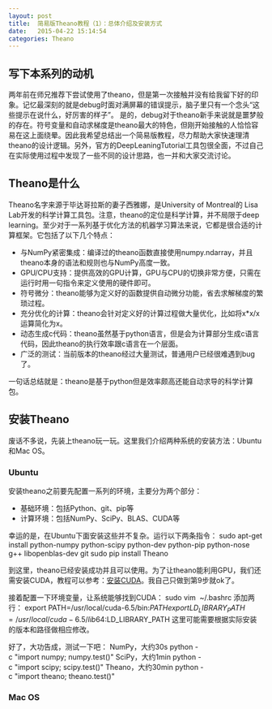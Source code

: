 ```yaml
---
layout: post
title:  简易版Theano教程（1）：总体介绍及安装方式
date:   2015-04-22 15:14:54
categories: Theano
---
```


## 写下本系列的动机
两年前在师兄推荐下尝试使用了theano，但是第一次接触并没有给我留下好的印象。记忆最深刻的就是debug时面对满屏幕的错误提示，脑子里只有一个念头“这些提示在说什么，好厉害的样子”。
是的，debug对于theano新手来说就是噩梦般的存在。符号变量和自动求梯度是theano最大的特色，但刚开始接触的人恰恰容易在这上面绕晕。因此我希望总结出一个简易版教程，尽力帮助大家快速理清theano的设计逻辑。另外，官方的DeepLeaningTutorial工具包很全面，不过自己在实际使用过程中发现了一些不同的设计思路，也一并和大家交流讨论。

## Theano是什么
Theano名字来源于毕达哥拉斯的妻子西雅娜，是University of Montreal的 Lisa Lab开发的科学计算工具包。注意，theano的定位是科学计算，并不局限于deep learning。至少对于一系列基于优化方法的机器学习算法来说，它都是很合适的计算框架。它包括了以下几个特点：
- 与NumPy紧密集成：编译过的theano函数直接使用numpy.ndarray，并且theano本身的语法和规则也与NumPy高度一致。
- GPU/CPU支持：提供高效的GPU计算，GPU与CPU的切换非常方便，只需在运行时用一句指令来定义使用的硬件即可。
- 符号微分：theano能够为定义好的函数提供自动微分功能，省去求解梯度的繁琐过程。
- 充分优化的计算：theano会针对定义好的计算过程做大量优化，比如将x\*x/x运算简化为x。
- 动态生成c代码：theano虽然基于python语言，但是会为计算部分生成c语言代码，因此theano的执行效率跟c语言在一个层面。
- 广泛的测试：当前版本的theano经过大量测试，普通用户已经很难遇到bug了。

一句话总结就是：theano是基于python但是效率颇高还能自动求导的科学计算包。

## 安装Theano
废话不多说，先装上theano玩一玩。这里我们介绍两种系统的安装方法：Ubuntu和Mac OS。

### Ubuntu
安装theano之前要先配置一系列的环境，主要分为两个部分：
- 基础环境：包括Python、git、pip等
- 计算环境：包括NumPy、SciPy、BLAS、CUDA等

幸运的是，在Ubuntu下面安装这些并不复杂。运行以下两条指令：
	sudo apt-get install python-numpy python-scipy python-dev python-pip python-nose g\+\+ libopenblas-dev git
	sudo pip install Theano
	
到这里，theano已经安装成功并且可以使用。为了让theano能利用GPU，我们还需安装CUDA，教程可以参考：[安装CUDA](http://blog.csdn.net/silangquan/article/details/9473613)。我自己只做到第9步就ok了。

接着配置一下环境变量，让系统能够找到CUDA：
	sudo vim  \~/.bashrc
添加两行：
	export PATH=/usr/local/cuda-6.5/bin:$PATH
	export LD_LIBRARY_PATH=/usr/local/cuda-6.5/lib64:$LD_LIBRARY_PATH
这里可能需要根据实际安装的版本和路径做相应修改。

好了，大功告成，测试一下吧：
NumPy，大约30s
	python -c "import numpy; numpy.test()"
SciPy，大约1min
	python -c "import scipy; scipy.test()"
Theano，大约30min
	python -c "import theano; theano.test()"

### Mac OS

